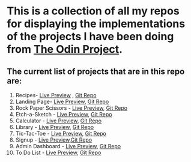 
# This is a collection of all my repos for displaying the implementations of the projects I have been doing from [The Odin Project](https://www.theodinproject.com/).


## The current list of projects that are in this repo are:
1. Recipes- [Live Preview](https://ankur26.github.io/odin-recipes/) , [Git Repo](https://github.com/ankur26/odin-recipes)
2. Landing Page- [Live Preview](https://ankur26.github.io/landing-page-demo/), [Git Repo](https://github.com/ankur26/landing-page-demo)
3. Rock Paper Scissors - [Live Preview](https://ankur26.github.io/rock-paper-scissors/), [Git Repo](https://github.com/ankur26/rock-paper-scissors)
4. Etch-a-Sketch - [Live Preview](https://ankur26.github.io/etch-a-sketch/), [Git Repo](https://github.com/ankur26/etch-a-sketch)
5. Calculator - [Live Preview](https://ankur26.github.io/calculator/), [Git Repo](https://github.com/ankur26/calculator)
6. Library - [Live Preview](https://ankur26.github.io/bookshelf/), [Git Repo](https://github.com/ankur26/bookshelf)
7. Tic-Tac-Toe - [Live Preview](https://ankur26.github.io/tic-tac-toe/), [Git Repo](https://github.com/ankur26/tic-tac-toe)
8. Signup - [Live Preview](https://ankur26.github.io/signup-page-demo/),[Git Repo](https://github.com/ankur26/signup-page-demo)
9. Admin Dashboard - [Live Preview](https://ankur26.github.io/admin-dashboard-page/), [Git Repo](https://github.com/ankur26/admin-dashboard-page)
10. To Do List - [Live Preview](https://to-do-list-ankur26.vercel.app), [Git Repo](https://github.com/ankur26/to-do-list)

